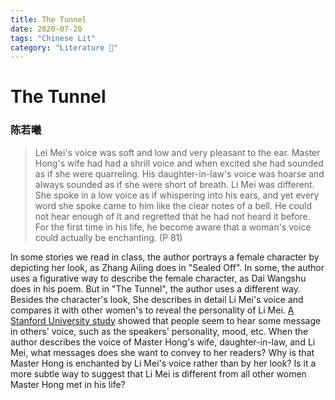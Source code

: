 ```yaml
---
title: The Tunnel
date: 2020-07-20
tags: "Chinese Lit"
category: "Literature 📖"
---
```


# The Tunnel

### 陈若曦

> Lei Mei's voice was soft and low and very pleasant to the ear. Master Hong's wife had had a shrill voice and when excited she had sounded as if she were quarreling. His daughter-in-law's voice was hoarse and always sounded as if she were short of breath. Li Mei was different. She spoke in a low voice as if whispering into his ears, and yet every word she spoke came to him like the clear notes of a bell. He could not hear enough of it and regretted that he had not heard it before. For the first time in his life, he become aware that a woman's voice could actually be enchanting. (P 81)

In some stories we read in class, the author portrays a female character by depicting her look, as Zhang Ailing does in "Sealed Off". In some, the author uses a figurative way to describe the female character, as Dai Wangshu does in his poem.  But in "The Tunnel", the author uses a different way. Besides the character's look, She describes in detail Li Mei's voice and compares it with other women's to reveal the  personality of Li Mei. [A Stanford University study](https://stanford.edu/class/linguist159/restricted/readings/Wolfram+Schilling2015-Chapter10.pdf) showed that people seem to hear some message in others' voice, such as the speakers' personality, mood, etc. When the author describes the voice of Master Hong's wife, daughter-in-law, and Li Mei, what messages does she want to convey to her readers? Why is that Master Hong is enchanted by  Li Mei's voice rather than by her look? Is it a more subtle way to suggest that Li Mei is different from all other women Master Hong met in his life? 
